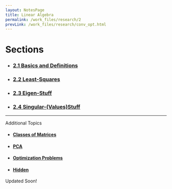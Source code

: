 ```yaml
---
layout: NotesPage
title: Linear Algebra
permalink: /work_files/research/2
prevLink: /work_files/research/conv_opt.html
---
```


# Sections
* ### [2.1 Basics and Definitions](/work_files/research/conv_opt/2_1)

* ### [2.2 Least-Squares](/work_files/research/conv_opt/2_2)

* ### [2.3 Eigen-Stuff](/work_files/research/conv_opt/2_3)

* ### [2.4 Singular-(Values)Stuff](/work_files/research/conv_opt/2_4)

***
<p class="message">
    Additional Topics
</p>

* #### [Classes of Matrices](/work_files/research/la/cls_mat)

* #### [PCA](/work_files/research/conv_opt/pca)

* #### [Optimization Problems](/work_files/research/opt_probs)

* #### [Hidden](http://localhost:8889/work_files/research/conv_opt/hw/hw1)

Updated Soon!